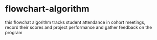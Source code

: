 # flowchart-algorithm

this flowchat algorithm tracks student attendance in cohort meetings, record their scores and project performance and gather feedback on the program